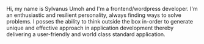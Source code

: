 Hi, my name is Sylvanus Umoh and I'm a frontend/wordpress developer.
I'm an enthusiastic and resilient personality, always finding ways to solve problems.
I posses the ability to think outside the box in-order to generate unique and effective approach in application development
thereby delivering a user-friendly and world class standard application. 
